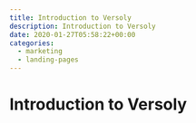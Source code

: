 ```yaml
---
title: Introduction to Versoly
description: Introduction to Versoly
date: 2020-01-27T05:58:22+00:00
categories:
  - marketing
  - landing-pages
---
```


# Introduction to Versoly